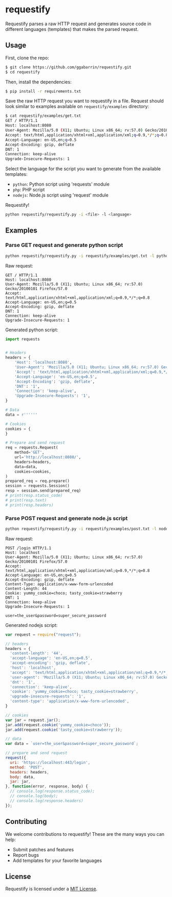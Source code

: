 
# requestify

Requestify parses a raw HTTP request and generates source code in different languages (templates) that makes the parsed request.

## Usage

First, clone the repo:

```sh
$ git clone https://github.com/ggabarrin/requestify.git
$ cd requestify
```

Then, install the dependencies:

```sh
$ pip install -r requirements.txt
```

Save the raw HTTP request you want to requestify in a file. Request should look similar to examples available on `requestify/examples` directory:

```sh
$ cat requestify/examples/get.txt
GET / HTTP/1.1
Host: localhost:8080
User-Agent: Mozilla/5.0 (X11; Ubuntu; Linux x86_64; rv:57.0) Gecko/20100101 Firefox/57.0
Accept: text/html,application/xhtml+xml,application/xml;q=0.9,*/*;q=0.8
Accept-Language: en-US,en;q=0.5
Accept-Encoding: gzip, deflate
DNT: 1
Connection: keep-alive
Upgrade-Insecure-Requests: 1
```

Select the language for the script you want to generate from the available templates:

* `python`: Python script using 'requests' module
* `php`: PHP script
* `nodejs`: Node.js script using 'request' module

Requestify!

```sh
python requestify/requestify.py -i <file> -l <language>
```

## Examples

### Parse GET request and generate python script

```sh
python requestify/requestify.py -i requestify/examples/get.txt -l python
```

Raw request:

```
GET / HTTP/1.1
Host: localhost:8080
User-Agent: Mozilla/5.0 (X11; Ubuntu; Linux x86_64; rv:57.0) Gecko/20100101 Firefox/57.0
Accept: text/html,application/xhtml+xml,application/xml;q=0.9,*/*;q=0.8
Accept-Language: en-US,en;q=0.5
Accept-Encoding: gzip, deflate
DNT: 1
Connection: keep-alive
Upgrade-Insecure-Requests: 1
```

Generated python script:

```py
import requests


# Headers
headers = {
    'Host': 'localhost:8080',
    'User-Agent': 'Mozilla/5.0 (X11; Ubuntu; Linux x86_64; rv:57.0) Gecko/20100101 Firefox/57.0',
    'Accept': 'text/html,application/xhtml+xml,application/xml;q=0.9,*/*;q=0.8',
    'Accept-Language': 'en-US,en;q=0.5',
    'Accept-Encoding': 'gzip, deflate',
    'DNT': '1',
    'Connection': 'keep-alive',
    'Upgrade-Insecure-Requests': '1',
}

# Data
data = r''''''

# Cookies
cookies = {
}

# Prepare and send request
req = requests.Request(
    method='GET',
    url='http://localhost:8080/',
    headers=headers,
    data=data,
    cookies=cookies,
)
prepared_req = req.prepare()
session = requests.Session()
resp = session.send(prepared_req)
# print(resp.status_code)
# print(resp.text)
# print(resp.headers)
```

### Parse POST request and generate node.js script

```sh
python requestify/requestify.py -i requestify/examples/post.txt -l nodejs
```

Raw request:

```
POST /login HTTP/1.1
Host: localhost
User-Agent: Mozilla/5.0 (X11; Ubuntu; Linux x86_64; rv:57.0) Gecko/20100101 Firefox/57.0
Accept: text/html,application/xhtml+xml,application/xml;q=0.9,*/*;q=0.8
Accept-Language: en-US,en;q=0.5
Accept-Encoding: gzip, deflate
Content-Type: application/x-www-form-urlencoded
Content-Length: 44
Cookie: yummy_cookie=choco; tasty_cookie=strawberry
DNT: 1
Connection: keep-alive
Upgrade-Insecure-Requests: 1

user=the_user&password=super_secure_password
```

Generated nodejs script:

```js
var request = require("request");

// headers
headers = {
  'content-length': '44',
  'accept-language': 'en-US,en;q=0.5',
  'accept-encoding': 'gzip, deflate',
  'host': 'localhost',
  'accept': 'text/html,application/xhtml+xml,application/xml;q=0.9,*/*;q=0.8',
  'user-agent': 'Mozilla/5.0 (X11; Ubuntu; Linux x86_64; rv:57.0) Gecko/20100101 Firefox/57.0',
  'dnt': '1',
  'connection': 'keep-alive',
  'cookie': 'yummy_cookie=choco; tasty_cookie=strawberry',
  'upgrade-insecure-requests': '1',
  'content-type': 'application/x-www-form-urlencoded',
}

// cookies
var jar = request.jar();
jar.add(request.cookie('yummy_cookie=choco'));
jar.add(request.cookie('tasty_cookie=strawberry'));

// data
var data = `user=the_user&password=super_secure_password`;

// prepare and send request
request({
  uri: 'https://localhost:443/login',
  method: 'POST',
  headers: headers,
  body: data,
  jar: jar,
}, function(error, response, body) {
  // console.log(response.status_code);
  // console.log(body);
  // console.log(response.headers)
});
```

## Contributing

We welcome contributions to requestify! These are the many ways you can help:

- Submit patches and features
- Report bugs
- Add templates for your favorite languages

## License

Requestify is licensed under a [MIT License](LICENSE).
